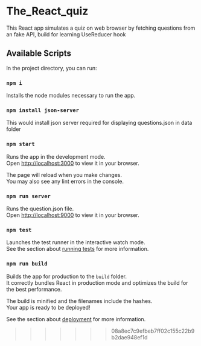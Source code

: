 
# The_React_quiz
This React app simulates a quiz on web browser by fetching questions from an fake API, build for learning UseReducer hook

## Available Scripts

In the project directory, you can run:

### `npm i`
Installs the node modules necessary to run the app.

###   `npm install json-server`
This would install json server required for displaying questions.json in data folder

### `npm start`

Runs the app in the development mode.\
Open [http://localhost:3000](http://localhost:3000) to view it in your browser.

The page will reload when you make changes.\
You may also see any lint errors in the console.

### `npm run server`
Runs the question.json file.\
Open [http://localhost:9000](http://localhost:9000) to view it in your browser.


### `npm test`

Launches the test runner in the interactive watch mode.\
See the section about [running tests](https://facebook.github.io/create-react-app/docs/running-tests) for more information.

### `npm run build`

Builds the app for production to the `build` folder.\
It correctly bundles React in production mode and optimizes the build for the best performance.

The build is minified and the filenames include the hashes.\
Your app is ready to be deployed!

See the section about [deployment](https://facebook.github.io/create-react-app/docs/deployment) for more information.



>>>>>>> 08a8ec7c9efbeb7ff02c155c22b9b2dae948ef1d
